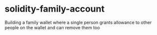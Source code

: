 # solidity-family-account
Building a family wallet where a single person grants allowance to other people on the wallet and can remove them too

